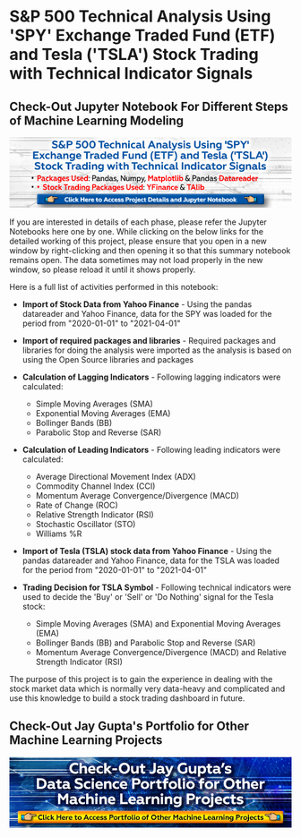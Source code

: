 
<h1>S&P 500 Technical Analysis Using 'SPY' Exchange Traded Fund (ETF) and Tesla ('TSLA') Stock Trading with Technical Indicator Signals</h1>

## Check-Out Jupyter Notebook For Different Steps of Machine Learning Modeling ##
<p align="center">
<a href="https://github.com/jayguptacal/BankingAndInvestments/blob/main/StockTradingIndicators/SP500_Technical_Analysis.ipynb" target="_blank"><img src="https://github.com/jayguptacal/portfolio/blob/main/image/SPYTradingPortfolio.jpg"></a>
</p>

If you are interested in details of each phase, please refer the Jupyter Notebooks here one by one. While clicking on the below links for the detailed working of this project, please ensure that you open in a new window by right-clicking and then opening it so that this summary notebook remains open. The data sometimes may not load properly in the new window, so please reload it until it shows properly.

Here is a full list of activities performed in this notebook:

- **Import of Stock Data from Yahoo Finance** - Using the pandas datareader and Yahoo Finance, data for the SPY was loaded for the period from "2020-01-01" to "2021-04-01"


- **Import of required packages and libraries** - Required packages and libraries for doing the analysis were imported as the analysis is based on using the Open Source libraries and packages


- **Calculation of Lagging Indicators** - Following lagging indicators were calculated:
    - Simple Moving Averages (SMA)
    - Exponential Moving Averages (EMA)
    - Bollinger Bands (BB)
    - Parabolic Stop and Reverse (SAR)
    
    
- **Calculation of Leading Indicators** - Following leading indicators were calculated:
    - Average Directional Movement Index (ADX)
    - Commodity Channel Index (CCI)
    - Momentum Average Convergence/Divergence (MACD)
    - Rate of Change (ROC)
    - Relative Strength Indicator (RSI)
    - Stochastic Oscillator (STO)
    - Williams %R
    
    
- **Import of Tesla (TSLA) stock data from Yahoo Finance** - Using the pandas datareader and Yahoo Finance, data for the TSLA was loaded for the period from "2020-01-01" to "2021-04-01"


- **Trading Decision for TSLA Symbol** - Following technical indicators were used to decide the 'Buy' or 'Sell' or 'Do Nothing' signal for the Tesla stock:
    - Simple Moving Averages (SMA) and Exponential Moving Averages (EMA)
    - Bollinger Bands (BB) and Parabolic Stop and Reverse (SAR)
    - Momentum Average Convergence/Divergence (MACD) and Relative Strength Indicator (RSI)
    
    
The purpose of this project is to gain the experience in dealing with the stock market data which is normally very data-heavy and complicated and use this knowledge to build a stock trading dashboard in future.

## Check-Out Jay Gupta's Portfolio for Other Machine Learning Projects ##
<p align="center">
<a href="https://github.com/jayguptacal/portfolio/blob/main/README.md" target="_blank"><img src="https://github.com/jayguptacal/portfolio/blob/main/image/FullPortfolioBanner.jpg"></a>
</p>

